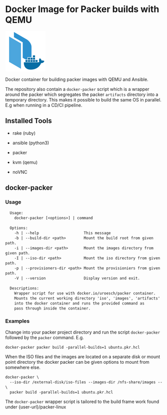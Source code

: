 # Docker Image for Packer builds with QEMU

![gitlab avatar](icons/gitlab-avatar.png)

Docker container for building packer images with QEMU and Ansible.

The repository also contain a `docker-packer` script which is a wrapper
around the packer which segregates the packer `artifacts` directory into a
temporary directory. This makes it possible to build the same OS in parallel.
E.g when running in a CD/CI pipeline.

## Installed Tools

  - rake (ruby)

  - ansible (python3)

  - packer

  - kvm (qemu)

  - noVNC

## docker-packer

### Usage

``` console
  Usage:
    docker-packer [<options>] | command

  Options:
    -h | --help                    This message
    -b | --build-dir <path>        Mount the build root from given path.
    -i | --images-dir <path>       Mount the images directory from given path.
    -I | --iso-dir <path>          Mount the iso directory from given path.
    -p | --provisioners-dir <path> Mount the provisioniers from given path.
    -V | --version                 Display version and exit.

  Descriptions:
    Wrapper script for use with docker.io/uroesch/packer container.
    Mounts the current working directory 'iso', 'images', 'artifacts'
    into the docker container and runs the provided command as
    pass through inside the container.
```

### Examples

Change into your packer project directory and run the script
`docker-packer` followed by the `packer` command. E.g.

``` console
docker-packer packer build -parallel-builds=1 ubuntu.pkr.hcl
```

When the ISO files and the images are located on a separate disk or mount point
directory the docker packer can be given options to mount from somewhere else.

``` console
docker-packer \
  --iso-dir /external-disk/iso-files --images-dir /nfs-share/images -- \
  packer build -parallel-builds=1 ubuntu.pkr.hcl
```

<div class="note">

The `docker-packer` wrapper script is tailored to the build frame work found
under {user-url}/packer-linux

</div>
